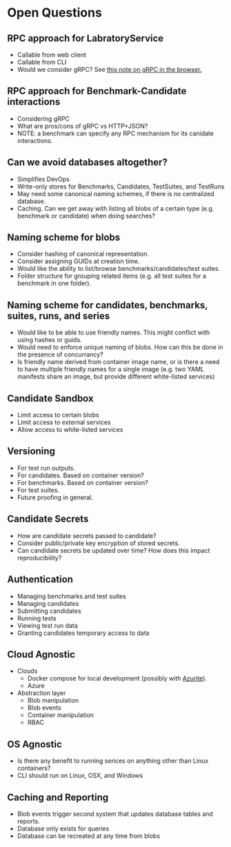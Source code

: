 # Open Questions

## RPC approach for LabratoryService
* Callable from web client
* Callable from CLI
* Would we consider gRPC? See [this note on gRPC in the browser.](https://grpc.io/blog/state-of-grpc-web/)

## RPC approach for Benchmark-Candidate interactions
* Considering gRPC
* What are pros/cons of gRPC vs HTTP+JSON?
* NOTE: a benchmark can specify any RPC mechanism for its canidate interactions.

## Can we avoid databases altogether?
* Simplifies DevOps
* Write-only stores for Benchmarks, Candidates, TestSuites, and TestRuns
* May need some canonical naming schemes, if there is no centralized database.
* Caching. Can we get away with listing all blobs of a certain type (e.g. benchmark or candidate) when doing searches?

## Naming scheme for blobs
* Consider hashing of canonical representation.
* Consider assigning GUIDs at creation time.
* Would like the ability to list/browse benchmarks/candidates/test suites.
* Folder structure for grouping related items (e.g. all test suites for a benchmark in one folder).

## Naming scheme for candidates, benchmarks, suites, runs, and series
* Would like to be able to use friendly names. This might conflict with using hashes or guids.
* Would need to enforce unique naming of blobs. How can this be done in the presence of concurrancy?
* Is friendly name derived from container image name, or is there a need to have multiple friendly names for a single image (e.g. two YAML manifests share an image, but provide different white-listed services)

## Candidate Sandbox
* Limit access to certain blobs
* Limit access to external services
* Allow access to white-listed services

## Versioning
* For test run outputs.
* For candidates. Based on container version?
* For benchmarks. Based on container version?
* For test suites.
* Future proofing in general.

## Candidate Secrets
* How are candidate secrets passed to candidate?
* Consider public/private key encryption of stored secrets.
* Can candidate secrets be updated over time? How does this impact reproducibility?

## Authentication
* Managing benchmarks and test suites
* Managing candidates
* Submitting candidates
* Running tests
* Viewing test run data
* Granting candidates temporary access to data

## Cloud Agnostic

* Clouds
  * Docker compose for local development (possibly with [Azurite](https://github.com/Azure/Azurite)).
  * Azure
* Abstraction layer
  * Blob manipulation
  * Blob events
  * Container manipulation
  * RBAC

## OS Agnostic

* Is there any benefit to running serices on anything other than Linux containers?
* CLI should run on Linux, OSX, and Windows

## Caching and Reporting
* Blob events trigger second system that updates database tables and reports.
* Database only exists for queries
* Database can be recreated at any time from blobs
